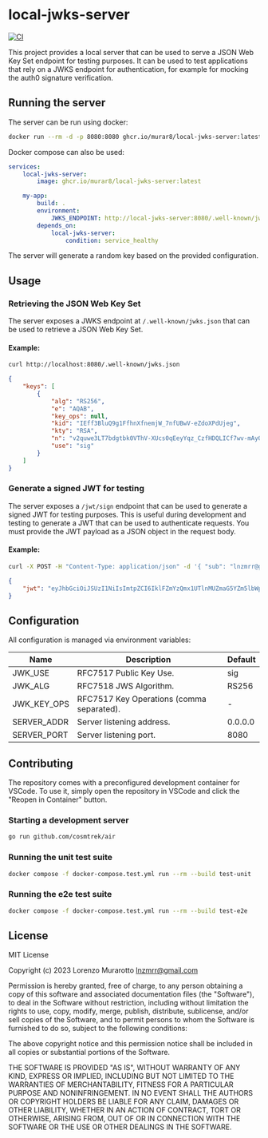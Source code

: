 # local-jwks-server

[![CI](https://github.com/murar8/local-jwks-server/actions/workflows/ci.yml/badge.svg)](https://github.com/murar8/local-jwks-server/actions/workflows/ci.yml)

This project provides a local server that can be used to serve a JSON Web Key Set endpoint for testing purposes. It can be used to test applications that rely on a JWKS endpoint for authentication, for example for mocking the auth0 signature verification.

## Running the server

The server can be run using docker:

```bash
docker run --rm -d -p 8080:8080 ghcr.io/murar8/local-jwks-server:latest
```

Docker compose can also be used:

```yaml
services:
    local-jwks-server:
        image: ghcr.io/murar8/local-jwks-server:latest

    my-app:
        build: .
        environment:
            JWKS_ENDPOINT: http://local-jwks-server:8080/.well-known/jwks.json
        depends_on:
            local-jwks-server:
                condition: service_healthy
```

The server will generate a random key based on the provided configuration.

## Usage

### Retrieving the JSON Web Key Set

The server exposes a JWKS endpoint at `/.well-known/jwks.json` that can be used to retrieve a JSON Web Key Set.

#### Example:

```bash
curl http://localhost:8080/.well-known/jwks.json
```

```json
{
    "keys": [
        {
            "alg": "RS256",
            "e": "AQAB",
            "key_ops": null,
            "kid": "IEff3BluQ9g1FfhnXfnemjW_7nfUBwV-eZdoXPdUjeg",
            "kty": "RSA",
            "n": "v2quwe3LT7bdgtbk0VThV-XUcs0qEeyYqz_CzfHDQLICf7wv-mAyOm3P6QFxKRF35n0Qx5iPjliiw6cOXpMVYHONI_IcTeGunhqx2OTQhNgPOmQytPtaiIRlG5Gu8-y79Gy4rDqt2OSxOAoBMvxlJcBM9wKy8wbeyW8Gkdtpu_fIvJZlgygazzKOQ4gI8roPpxOj5hjupsGjlYWsdAiPUAZxru0aOeBIl2b9qVxTyWLysGkf5XSR03jS3dMD3x1D10uOpAJYqTIw0FXTJTtTf5klAxaD1RNRgqovAd1TOtB-WEwgLH8dkZTC1z7jdccYK1XuRLSFE8YBcJA3gsvIGw",
            "use": "sig"
        }
    ]
}
```

### Generate a signed JWT for testing

The server exposes a `/jwt/sign` endpoint that can be used to generate a signed JWT for testing purposes. This is useful during development and testing to generate a JWT that can be used to authenticate requests. You must provide the JWT payload as a JSON object in the request body.

#### Example:

```bash
curl -X POST -H "Content-Type: application/json" -d '{ "sub": "lnzmrr@gmail.com" }' http://localhost:8080/jwt/sign
```

```json
{
    "jwt": "eyJhbGciOiJSUzI1NiIsImtpZCI6IklFZmYzQmx1UTlnMUZmaG5YZm5lbWpXXzduZlVCd1YtZVpkb1hQZFVqZWciLCJ0eXAiOiJKV1QifQ.eyJzdWIiOiJsbnptcnJAZ21haWwuY29tIn0.A0PO4Qbf4AeDMrboOX3rUK17Un3SEIqT10T6Ejky4Y_LxmQMpV8R75wLX52EI67KenLIScncysh5gWkPiXFm3y6XMp3y9HFgWykDuR7pJJ-zbdbqRQ5qxOgms7rKw2y4hjpncyQuoL3z7Gm2GhqSmLXrrARB3J2DnDZdXWlDIMxDA-buLP8Ift06PuIAb8s1qozcouHLNOUNBYyzwPeRiQ4QtUAwl5ewFwAyTlssLMwDvlV3lWMPTWY5bfpfUeYah8zVY7gD_lM5Vi2mPCL89PImSIjH10yRrckNXnDa8Paqp5DuEL8mJ0KBpUF0FRTEdBoO3LPs1OwAkRdzavZ7lQ"
}
```

## Configuration

All configuration is managed via environment variables:

| Name        | Description                               | Default |
| ----------- | ----------------------------------------- | ------- |
| JWK_USE     | RFC7517 Public Key Use.                   | sig     |
| JWK_ALG     | RFC7518 JWS Algorithm.                    | RS256   |
| JWK_KEY_OPS | RFC7517 Key Operations (comma separated). | -       |
| SERVER_ADDR | Server listening address.                 | 0.0.0.0 |
| SERVER_PORT | Server listening port.                    | 8080    |

## Contributing

The repository comes with a preconfigured development container for VSCode. To use it, simply open the repository in VSCode and click the "Reopen in Container" button.

### Starting a development server

```bash
go run github.com/cosmtrek/air
```

### Running the unit test suite

```bash
docker compose -f docker-compose.test.yml run --rm --build test-unit
```

### Running the e2e test suite

```bash
docker compose -f docker-compose.test.yml run --rm --build test-e2e
```

## License

MIT License

Copyright (c) 2023 Lorenzo Murarotto <lnzmrr@gmail.com>

Permission is hereby granted, free of charge, to any person obtaining a copy
of this software and associated documentation files (the "Software"), to deal
in the Software without restriction, including without limitation the rights
to use, copy, modify, merge, publish, distribute, sublicense, and/or sell
copies of the Software, and to permit persons to whom the Software is
furnished to do so, subject to the following conditions:

The above copyright notice and this permission notice shall be included in all
copies or substantial portions of the Software.

THE SOFTWARE IS PROVIDED "AS IS", WITHOUT WARRANTY OF ANY KIND, EXPRESS OR
IMPLIED, INCLUDING BUT NOT LIMITED TO THE WARRANTIES OF MERCHANTABILITY,
FITNESS FOR A PARTICULAR PURPOSE AND NONINFRINGEMENT. IN NO EVENT SHALL THE
AUTHORS OR COPYRIGHT HOLDERS BE LIABLE FOR ANY CLAIM, DAMAGES OR OTHER
LIABILITY, WHETHER IN AN ACTION OF CONTRACT, TORT OR OTHERWISE, ARISING FROM,
OUT OF OR IN CONNECTION WITH THE SOFTWARE OR THE USE OR OTHER DEALINGS IN THE
SOFTWARE.
